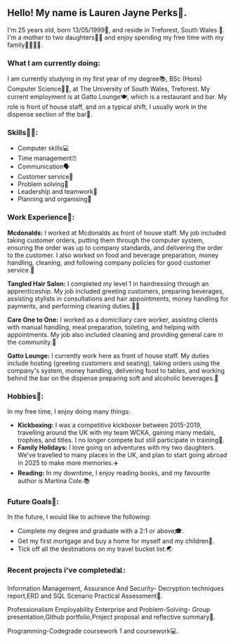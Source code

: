 <!DOCTYPE html> 
<html> 
<head> 

<body> 
<h2>Hello! My name is Lauren Jayne Perks👋.</h2>
<p>I'm 25 years old, born 13/05/1999🎂, and reside in Treforest, South Wales 🐉. I'm a mother to two daughters👧👧 and enjoy spending my free time with my family👨‍👩‍👧‍👧.</p>
<h3>What I am currently doing:</h3>
<p>I am currently studying in my first year of my degree📚, BSc (Hons) Computer Science👩‍💻, at The University of South Wales, Treforest. My current employment is at Gatto Lounge🍽️, which is a restaurant and bar. My role is front of house staff, and on a typical shift, I usually work in the dispense section of the bar🍹.</p>
    
<h3>Skills💁‍♀️:</h3>
<ul>
<li>Computer skills💻</li>
<li>Time management⏰</li>
<li>Communication🗣️</li>
<li>Customer service👥</li>
<li>Problem solving🧩</li>
<li>Leadership and teamwork🤝</li>
<li>Planning and organising📅</li>
</ul>
    
<h3>Work Experience💼:</h3>
<p><strong>Mcdonalds:</strong> I worked at Mcdonalds as front of house staff. My job included taking customer orders, putting them through the computer system, ensuring the order was up to company standards, and delivering the order to the customer. I also worked on food and beverage preparation, money handling, cleaning, and following company policies for good customer service.🍔</p>
    
<p><strong>Tangled Hair Salon:</strong> I completed my level 1 in hairdressing through an apprenticeship. My job included greeting customers, preparing beverages, assisting stylists in consultations and hair appointments, money handling for payments, and performing cleaning duties.💇‍♀️</p>
    
<p><strong>Care One to One:</strong> I worked as a domiciliary care worker, assisting clients with manual handling, meal preparation, toileting, and helping with appointments. My job also included cleaning and providing general care in the community.🏥</p>
    
<p><strong>Gatto Lounge:</strong> I currently work here as front of house staff. My duties include hosting (greeting customers and seating), taking orders using the company's system, money handling, delivering food to tables, and working behind the bar on the dispense preparing soft and alcoholic beverages.🍷<p>
    
<h3>Hobbies🏅:</h3>
<p>In my free time, I enjoy doing many things:</p>
<ul>
<li><strong>Kickboxing:</strong> I was a competitive kickboxer between 2015-2019, travelling around the UK with my team WCKA, gaining many medals, trophies, and titles. I no longer compete but still participate in training🥊.</li>
<li><strong>Family Holidays:</strong> I love going on adventures with my two daughters. We’ve travelled to many places in the UK, and plan to start going abroad in 2025 to make more memories.✈️</li>
<li><strong>Reading:</strong> In my downtime, I enjoy reading books, and my favourite author is Martina Cole.📚 </li>
</ul>
    
<h3>Future Goals🎯:</h3>
<p>In the future, I would like to achieve the following:</p>
<ul>
<li>Complete my degree and graduate with a 2:1 or above🎓.</li>
<li>Get my first mortgage and buy a home for myself and my children🏡.</li>
<li>Tick off all the destinations on my travel bucket list.🌏</li>
</ul>

<h3>Recent projects i've completed📊:</h4>
<p>Information Management, Assurance And Security- Decryption techniques report,ERD and SQL Scenario Practical Assessment🔐.</p>
<p> Professionalism Employability Enterprise and Problem-Solving- Group presentation,Github portfolio,Project proposal and reflective summary📝.</p>
<p>Programming-Codegrade coursework 1 and coursework💻.</p>
</ul>
</body> 

</html>
